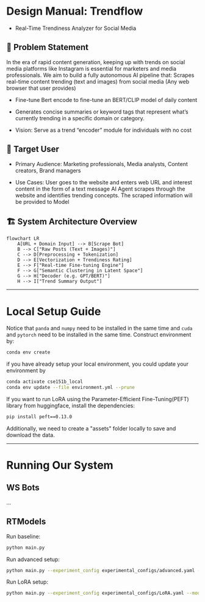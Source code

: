 # Design Manual: Trendflow
- Real-Time Trendiness Analyzer for Social Media

## 🎯 Problem Statement
In the era of rapid content generation, keeping up with trends on social media platforms like Instagram is essential for marketers and media professionals. We aim to build a fully autonomous AI pipeline that:
Scrapes real-time content trending (text and images) from social media (Any web browser that user provides)

- Fine-tune Bert encode to fine-tune an BERT/CLIP model of daily content

- Generates concise summaries or keyword tags that represent what’s currently trending in a specific domain or category.

- Vision: Serve as a trend “encoder” module for individuals with no cost

## 🧠 Target User
- Primary Audience: Marketing professionals, Media analysts, Content creators, Brand managers

- Use Cases: User goes to the website and enters web URL and interest content in the form of a text message AI Agent scrapes through the website and identifies trending concepts. The scraped information will be provided to Model

## 🏗️ System Architecture Overview

```mermaid
flowchart LR
    A[URL + Domain Input] --> B[Scrape Bot]
    B --> C["Raw Posts (Text + Images)"]
    C --> D[Preprocessing + Tokenization]
    D --> E[Vectorization + Trendiness Rating]
    E --> F["Real-time Fine-tuning Engine"]
    F --> G["Semantic Clustering in Latent Space"]
    G --> H["Decoder (e.g. GPT/BERT)"]
    H --> I["Trend Summary Output"]

```

---

# Local Setup Guide
Notice that `panda` and `numpy` need to be installed in the same time and `cuda` and `pytorch` need to be installed in the same time. Construct environment by:

```bash
conda env create
```
if you have already setup your local environment, you could update your environment by

```bash
conda activate cse151b_local
conda env update --file environment.yml --prune
```

If you want to run LoRA using the Parameter-Efficient Fine-Tuning(PEFT) library from huggingface, install the dependencies:
```bash
pip install peft==0.13.0
```

Additionally, we need to create a "assets" folder locally to save and download the data.

---

# Running Our System

## WS Bots
...

## RTModels

Run baseline:
```bash
python main.py
```

Run advanced setup:
```bash
python main.py --experiment_config experimental_configs/advanced.yaml --model_config model_configs/advanced.yaml

```

Run LoRA setup:
```bash
python main.py --experiment_config experimental_configs/LoRA.yaml --model_config model_configs/LoRA.yaml
```